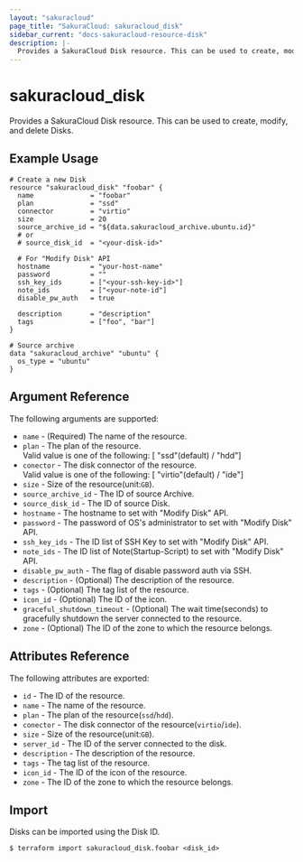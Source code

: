 ```yaml
---
layout: "sakuracloud"
page_title: "SakuraCloud: sakuracloud_disk"
sidebar_current: "docs-sakuracloud-resource-disk"
description: |-
  Provides a SakuraCloud Disk resource. This can be used to create, modify, and delete Disks.
---
```


# sakuracloud\_disk

Provides a SakuraCloud Disk resource. This can be used to create, modify, and delete Disks.

## Example Usage

```hcl
# Create a new Disk
resource "sakuracloud_disk" "foobar" {
  name              = "foobar"
  plan              = "ssd"
  connector         = "virtio"
  size              = 20
  source_archive_id = "${data.sakuracloud_archive.ubuntu.id}"
  # or
  # source_disk_id  = "<your-disk-id>"
  
  # For "Modify Disk" API
  hostname          = "your-host-name"
  password          = ""
  ssh_key_ids       = ["<your-ssh-key-id>"]
  note_ids          = ["<your-note-id"]
  disable_pw_auth   = true
  
  description       = "description"
  tags              = ["foo", "bar"]
}

# Source archive
data "sakuracloud_archive" "ubuntu" {
  os_type = "ubuntu"
}
```

## Argument Reference

The following arguments are supported:

* `name` - (Required) The name of the resource.
* `plan` - The plan of the resource.  
Valid value is one of the following: [ "ssd"(default) / "hdd"]
* `conector` - The disk connector of the resource.  
Valid value is one of the following: [ "virtio"(default) / "ide"]
* `size` - Size of the resource(unit:`GB`).
* `source_archive_id` - The ID of source Archive.
* `source_disk_id` - The ID of source Disk.
* `hostname` - The hostname to set with "Modify Disk" API.
* `password` - The password of OS's administrator to set with "Modify Disk" API.
* `ssh_key_ids` - The ID list of SSH Key to set with "Modify Disk" API.
* `note_ids` - The ID list of Note(Startup-Script) to set with "Modify Disk" API.
* `disable_pw_auth` - The flag of disable password auth via SSH.
* `description` - (Optional) The description of the resource.
* `tags` - (Optional) The tag list of the resource.
* `icon_id` - (Optional) The ID of the icon.
* `graceful_shutdown_timeout` - (Optional) The wait time(seconds) to gracefully shutdown the server connected to the resource.
* `zone` - (Optional) The ID of the zone to which the resource belongs.

## Attributes Reference

The following attributes are exported:

* `id` - The ID of the resource.
* `name` - The name of the resource.
* `plan` - The plan of the resource(`ssd`/`hdd`).
* `conector` - The disk connector of the resource(`virtio`/`ide`).
* `size` - Size of the resource(unit:`GB`).
* `server_id` - The ID of the server connected to the disk.
* `description` - The description of the resource.
* `tags` - The tag list of the resource.
* `icon_id` - The ID of the icon of the resource.
* `zone` - The ID of the zone to which the resource belongs.

## Import

Disks can be imported using the Disk ID.

```
$ terraform import sakuracloud_disk.foobar <disk_id>
```
